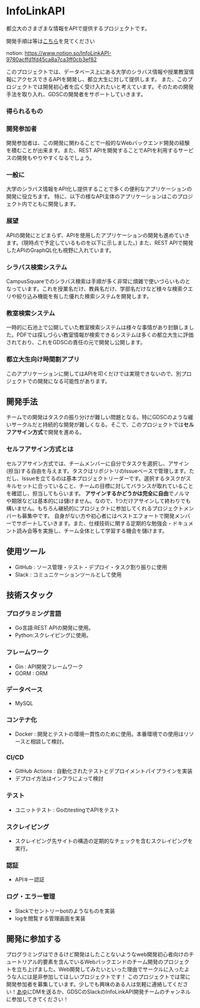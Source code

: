 # InfoLinkAPI
都立大のさまざまな情報をAPIで提供するプロジェクトです。

開発手順は等は[こちら](views/docker_setup.md)を見てください

notion: https://www.notion.so/InfoLinkAPI-9780acffd1fd45ca8a7ca3ff0cb3ef82

このプロジェクトでは、データベース上にある大学のシラバス情報や授業教室情報にアクセスできるAPIを開発し、都立大生に対して提供します。
また、このプロジェクトでは開発初心者を広く受け入れたいと考えています。そのための開発手法を取り入れ、GDSCの開発者をサポートしていきます。

### 得られるもの

### 開発参加者

開発参加者は、この開発に関わることで一般的なWebバックエンド開発の経験を積むことが出来ます。また、REST APIを開発することでAPIを利用するサービスの開発もやりやすくなるでしょう。

### 一般に

大学のシラバス情報をAPI化し提供することで多くの便利なアプリケーションの開発に役立ちます。
特に、以下の様なAPI主体のアプリケーションはこのプロジェクト内でともに開発します。

### 展望

APIの開発にとどまらず、APIを使用したアプリケーションの開発も進めていきます。(現時点で予定しているものを以下に示しました。)
また、REST APIで開発したAPIのGraphQL化も視野に入れています。

### シラバス検索システム

CampusSquareでのシラバス検索は手順が多く非常に煩雑で使いづらいものとなっています。これを授業名だけ、教員名だけ、学部名だけなど様々な検索クエリや絞り込み機能を有した優れた検索システムを開発します。

### 教室検索システム

一時的に石池上で公開していた教室検索システムは様々な事情があり封鎖しました。PDFでは探しづらい教室情報が検索できるシステムは多くの都立大生に評価されており、これをGDSCの責任の元で開発し公開します。

### 都立大生向け時間割アプリ

このアプリケーションに関してはAPIを叩くだけでは実現できないので、別プロジェクトでの開発になる可能性があります。

## 開発手法

チームでの開発はタスクの振り分けが難しい問題となる。特にGDSCのような緩いサークルだと持続的な開発が難しくなる。そこで、このプロジェクトでは**セルフアサイン方式**で開発を進める。

### セルフアサイン方式とは

セルフアサイン方式では、チームメンバーに自分でタスクを選択し、アサイン(担当)する自由を与えます。タスクはリポジトリのIssueベースで管理します。ただし、Issueを立てるのは基本プロジェクトリーダーです。選択するタスクがスキルセットに合っていること、チームの目標に対してバランスが取れていることを確認し、担当してもらいます。
**アサインするかどうかは完全に自由**でノルマや期限などは基本的には儲けません。なので、1つだけアサインして終わりでも構いません。もちろん継続的にプロジェクトに参加してくれるプロジェクトメンバーも募集中です。
自身がない方や初心者にはベストエフォートで開発メンバーでサポートしていきます。また、仕様技術に関する定期的な勉強会・ドキュメント読み会等を実施し、チーム全体として学習する機会を儲けます。

## 使用ツール

- GitHub : ソース管理・テスト・デプロイ・タスク割り振りに使用
- Slack : コミュニケーションツールとして使用

## 技術スタック

### プログラミング言語

- Go言語:REST APIの開発に使用。
- Python:スクレイピングに使用。

### フレームワーク

- Gin : API開発フレームワーク
- GORM : ORM

### データベース

- MySQL

### コンテナ化

- Docker : 開発とテストの環境一貫性のために使用。本番環境での使用はリソースと相談して検討。

### CI/CD

- GitHub Actions : 自動化されたテストとデプロイメントパイプラインを実装
- デプロイ方法はインフラによって検討

### テスト

- ユニットテスト : GoのtestingでAPIをテスト

### スクレイピング

- スクレイピング先サイトの構造の定期的なチェックを含むスクレイピングを実行。

### 認証

- APIキー認証

### ログ・エラー管理

- Slackでセントリーbotのようなものを実装
- logを閲覧する管理画面を実装

## 開発に参加する
プログラミングはできるけど開発はしたことないようなweb開発初心者向けのチュートリアル的要素を含んでいるWebバックエンドのチーム開発のプロジェクトを立ち上げました。Web開発してみたいといった理由でサークルに入ったような人には是非参加してほしいプロジェクトです！
このプロジェクトでは常に開発参加者を募集しています。少しでも興味のある人は気軽に連絡してください！[あゆ](https://twitter.com/aya172957)にDMを送るか、GDSCのSlackのInfoLinkAPI開発チームのチャンネルに参加してきてください！

